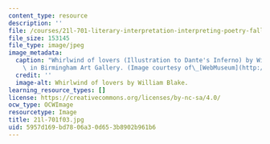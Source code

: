 ```yaml
---
content_type: resource
description: ''
file: /courses/21l-701-literary-interpretation-interpreting-poetry-fall-2003/5957d169bd7806a30d653b8902b961b6_21l-701f03.jpg
file_size: 153145
file_type: image/jpeg
image_metadata:
  caption: "Whirlwind of lovers (Illustration to Dante's Inferno) by William Blake;\
    \ in Birmingham Art Gallery. (Image courtesy of\_[WebMuseum](http://www.ibiblio.org/wm/).)"
  credit: ''
  image-alt: Whirlwind of lovers by William Blake.
learning_resource_types: []
license: https://creativecommons.org/licenses/by-nc-sa/4.0/
ocw_type: OCWImage
resourcetype: Image
title: 21l-701f03.jpg
uid: 5957d169-bd78-06a3-0d65-3b8902b961b6
---
```

